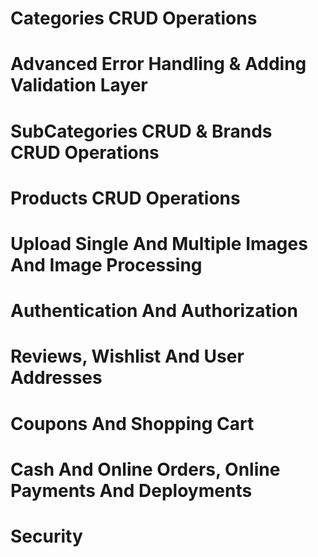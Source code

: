 # Categories CRUD Operations


# Advanced Error Handling & Adding Validation Layer


# SubCategories CRUD & Brands CRUD Operations


# Products CRUD Operations


# Upload Single And Multiple Images And Image Processing


# Authentication And Authorization


# Reviews, Wishlist And User Addresses


# Coupons And Shopping Cart


# Cash And Online Orders, Online Payments And Deployments


# Security
